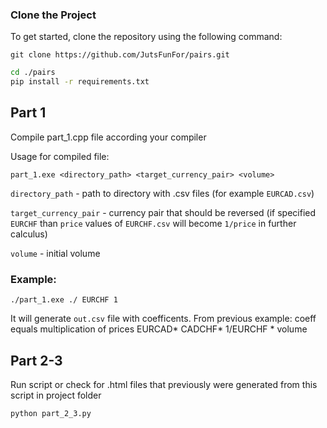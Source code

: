 ### Clone the Project

To get started, clone the repository using the following command:

```git clone https://github.com/JutsFunFor/pairs.git```

```bash
cd ./pairs
pip install -r requirements.txt
```


## Part 1
Compile part_1.cpp file according your compiler

Usage for compiled file:

`part_1.exe <directory_path> <target_currency_pair> <volume>`

`directory_path` - path to directory with .csv files (for example `EURCAD.csv`)

`target_currency_pair` - currency pair that should be reversed (if specified `EURCHF` than `price` values of `EURCHF.csv` will become `1/price` in further calculus)

`volume` - initial volume

### Example:


```./part_1.exe ./ EURCHF 1```

It will generate `out.csv` file with coefficents. From previous example: coeff equals multiplication of prices EURCAD* CADCHF* 1/EURCHF * volume

## Part 2-3
Run script or check for .html files that previously were generated from this script in project folder

`python part_2_3.py`
